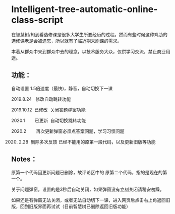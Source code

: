 ﻿# Intelligent-tree-automatic-online-class-script

在智慧树/知到看选修课是很多大学生所要经历的过程。然而有些时候这种鸡肋的选修课老是会被遗忘，所以就有了临近期末刷课的需求。

本着从群众中来到群众中去的理念，以技术服务大众，仅供学习交流，禁止商业用途。

## 功能：

自动设置 1.5倍速度（最快)，静音，自动切换下一课

2019.8.24   修改自动跳转功能

2019.10.12  已修改  关闭答题弹窗功能

2020.1        已更新  自动切换跳转功能

2020.2        再次更新弹窗必须点答案问题，学习习惯问题

2020. 2.28  删除多次反馈 已经不能用的原第一段代码，以及更新旧版等功能

## Notes：

原第一个代码因更新问题已删除，故评论区中的 原第二个代码，指的是现在的第一个。

关于问题弹窗，设置的是3秒后自动关闭，如果弹窗没有立刻关闭请稍安勿躁。

如果还是有弹窗无法关闭，或者无法自动切下一课，进入网页后点击右上角返回旧版，回到旧版界面再试试（目前智慧树已删除返回旧版功能）
